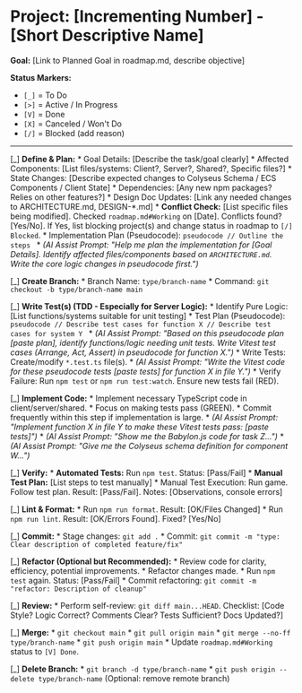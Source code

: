 # Project: [Incrementing Number] - [Short Descriptive Name]

**Goal:** [Link to Planned Goal in roadmap.md, describe objective]

**Status Markers:**
*   `[_]` = To Do
*   `[>]` = Active / In Progress
*   `[V]` = Done
*   `[X]` = Canceled / Won't Do
*   `[/]` = Blocked (add reason)

---

[_] **Define & Plan:**
    *   Goal Details: [Describe the task/goal clearly]
    *   Affected Components: [List files/systems: Client?, Server?, Shared?, Specific files?]
    *   State Changes: [Describe expected changes to Colyseus Schema / ECS Components / Client State]
    *   Dependencies: [Any new npm packages? Relies on other features?]
    *   Design Doc Updates: [Link any needed changes to ARCHITECTURE.md, DESIGN-*.md]
    *   **Conflict Check:** [List specific files being modified]. Checked `roadmap.md#Working` on [Date]. Conflicts found? [Yes/No]. If Yes, list blocking project(s) and change status in roadmap to `[/] Blocked`.
    *   Implementation Plan (Pseudocode):
        ```pseudocode
        // Outline the steps
        ```
    *   *(AI Assist Prompt: "Help me plan the implementation for [Goal Details]. Identify affected files/components based on `ARCHITECTURE.md`. Write the core logic changes in pseudocode first.")*

[_] **Create Branch:**
    *   Branch Name: `type/branch-name`
    *   Command: `git checkout -b type/branch-name main`

[_] **Write Test(s) (TDD - Especially for Server Logic):**
    *   Identify Pure Logic: [List functions/systems suitable for unit testing]
    *   Test Plan (Pseudocode):
        ```pseudocode
        // Describe test cases for function X
        // Describe test cases for system Y
        ```
    *   *(AI Assist Prompt: "Based on this pseudocode plan [paste plan], identify functions/logic needing unit tests. Write Vitest test cases (Arrange, Act, Assert) in pseudocode for function X.")*
    *   Write Tests: Create/modify `*.test.ts` file(s).
    *   *(AI Assist Prompt: "Write the Vitest code for these pseudocode tests [paste tests] for function X in file Y.")*
    *   Verify Failure: Run `npm test` or `npm run test:watch`. Ensure new tests fail (RED).

[_] **Implement Code:**
    *   Implement necessary TypeScript code in client/server/shared.
    *   Focus on making tests pass (GREEN).
    *   Commit frequently within this step if implementation is large.
    *   *(AI Assist Prompt: "Implement function X in file Y to make these Vitest tests pass: [paste tests]")*
    *   *(AI Assist Prompt: "Show me the Babylon.js code for task Z...")*
    *   *(AI Assist Prompt: "Give me the Colyseus schema definition for component W...")*

[_] **Verify:**
    *   **Automated Tests:** Run `npm test`. Status: [Pass/Fail]
    *   **Manual Test Plan:** [List steps to test manually]
    *   Manual Test Execution: Run game. Follow test plan. Result: [Pass/Fail]. Notes: [Observations, console errors]

[_] **Lint & Format:**
    *   Run `npm run format`. Result: [OK/Files Changed]
    *   Run `npm run lint`. Result: [OK/Errors Found]. Fixed? [Yes/No]

[_] **Commit:**
    *   Stage changes: `git add .`
    *   Commit: `git commit -m "type: Clear description of completed feature/fix"`

[_] **Refactor (Optional but Recommended):**
    *   Review code for clarity, efficiency, potential improvements.
    *   Refactor changes made.
    *   Run `npm test` again. Status: [Pass/Fail]
    *   Commit refactoring: `git commit -m "refactor: Description of cleanup"`

[_] **Review:**
    *   Perform self-review: `git diff main...HEAD`. Checklist: [Code Style? Logic Correct? Comments Clear? Tests Sufficient? Docs Updated?]

[_] **Merge:**
    *   `git checkout main`
    *   `git pull origin main`
    *   `git merge --no-ff type/branch-name`
    *   `git push origin main`
    *   Update `roadmap.md#Working` status to `[V] Done`.

[_] **Delete Branch:**
    *   `git branch -d type/branch-name`
    *   `git push origin --delete type/branch-name` (Optional: remove remote branch)